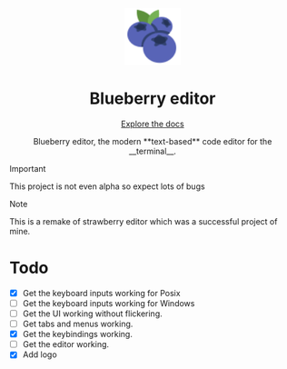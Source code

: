 <p align="center">
    <img src="./logo/blueberry.svg" alt="blueberry editor" width="100"/>
</p>
<h1 align="center">Blueberry editor</h1>

<p align="center"><a href="./docs/">Explore the docs</a></p>

<p align="center">Blueberry editor, the modern **text-based** code editor for the __terminal__.</p>

> [!IMPORTANT]  
> This project is not even alpha so expect lots of bugs

> [!NOTE]  
> This is a remake of strawberry editor which was a successful project of mine.

# Todo
- [x] Get the keyboard inputs working for Posix
- [ ] Get the keyboard inputs working for Windows
- [ ] Get the UI working without flickering.
- [ ] Get tabs and menus working.
- [x] Get the keybindings working.
- [ ] Get the editor working.
- [x] Add logo
